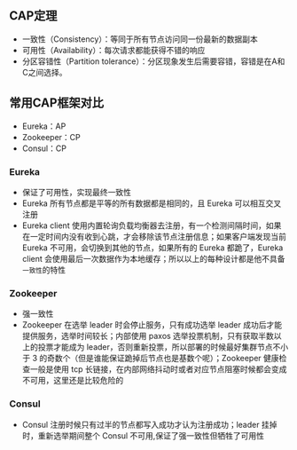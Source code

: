 ## CAP定理

* 一致性（Consistency）：等同于所有节点访问同一份最新的数据副本
* 可用性（Availability）：每次请求都能获得不错的响应
* 分区容错性（Partition tolerance）：分区现象发生后需要容错，容错是在A和C之间选择。

## 常用CAP框架对比

* Eureka：AP
* Zookeeper：CP
* Consul：CP

### Eureka

* 保证了可用性，实现最终一致性
* Eureka 所有节点都是平等的所有数据都是相同的，且 Eureka 可以相互交叉注册
* Eureka client 使用内置轮询负载均衡器去注册，有一个检测间隔时间，如果在一定时间内没有收到心跳，才会移除该节点注册信息；如果客户端发现当前 Eureka 不可用，会切换到其他的节点，如果所有的 Eureka 都跪了，Eureka client 会使用最后一次数据作为本地缓存；所以以上的每种设计都是他不具备`一致性`的特性

### Zookeeper

* 强一致性
* Zookeeper 在选举 leader 时会停止服务，只有成功选举 leader 成功后才能提供服务，选举时间较长；内部使用 paxos 选举投票机制，只有获取半数以上的投票才能成为 leader，否则重新投票，所以部署的时候最好集群节点不小于 3 的奇数个（但是谁能保证跪掉后节点也是基数个呢）；Zookeeper 健康检查一般是使用 tcp 长链接，在内部网络抖动时或者对应节点阻塞时候都会变成不可用，这里还是比较危险的

### Consul

* Consul 注册时候只有过半的节点都写入成功才认为注册成功；leader 挂掉时，重新选举期间整个 Consul 不可用,保证了强一致性但牺牲了可用性

